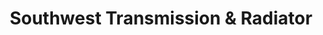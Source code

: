 ---
title: "Southwest Transmission & Radiator"
url: /glendale/southwest-transmission-and-radiator/
shop: car repair
---